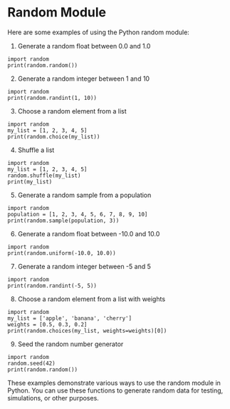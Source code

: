 # Random Module
Here are some examples of using the Python random module:

1. Generate a random float between 0.0 and 1.0
```
import random
print(random.random())
```
2. Generate a random integer between 1 and 10
```
import random
print(random.randint(1, 10))
```

3. Choose a random element from a list
```
import random
my_list = [1, 2, 3, 4, 5]
print(random.choice(my_list))
```

4. Shuffle a list
```
import random
my_list = [1, 2, 3, 4, 5]
random.shuffle(my_list)
print(my_list)
```

5. Generate a random sample from a population
```
import random
population = [1, 2, 3, 4, 5, 6, 7, 8, 9, 10]
print(random.sample(population, 3))
```

6. Generate a random float between -10.0 and 10.0
```
import random
print(random.uniform(-10.0, 10.0))
```

7. Generate a random integer between -5 and 5
```
import random
print(random.randint(-5, 5))
```

8. Choose a random element from a list with weights
```
import random
my_list = ['apple', 'banana', 'cherry']
weights = [0.5, 0.3, 0.2]
print(random.choices(my_list, weights=weights)[0])
```

9. Seed the random number generator
```
import random
random.seed(42)
print(random.random())
```

These examples demonstrate various ways to use the random module in Python. You can use these functions to generate random data for testing, simulations, or other purposes.